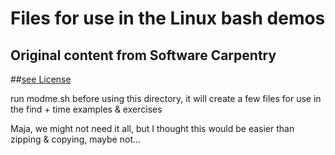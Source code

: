 # Files for use in the Linux bash demos 
## Original content from Software Carpentry

##[see License](LICENSE.md)
 
run modme.sh before using this directory, it will create a few files for 
use in the find + time  examples & exercises

Maja, we might not need it all, but I thought this would be easier
than zipping & copying, maybe not...
